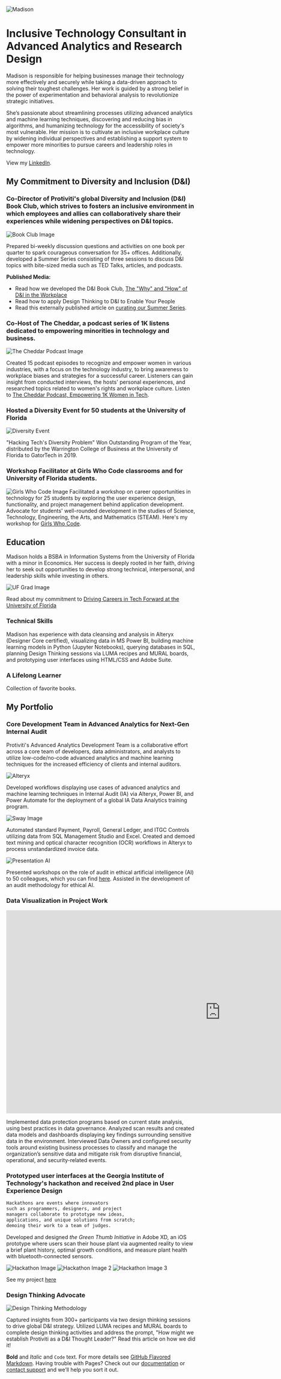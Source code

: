![Madison](https://media-exp1.licdn.com/dms/image/C4D03AQH_8L0xbIV7JA/profile-displayphoto-shrink_400_400/0?e=1603324800&v=beta&t=vnxrgk6Z29lIsh2x8NHfng1CaKgwHodH4mg8j22wWAw)

# Inclusive Technology Consultant in Advanced Analytics and Research Design

Madison is responsible for helping businesses manage their technology more effectively and securely while taking a data-driven approach to solving their toughest challenges. Her work is guided by a strong belief in the power of experimentation and behavioral analysis to revolutionize strategic initiatives. 

She’s passionate about streamlining processes utilizing advanced analytics and machine learning techniques, discovering and reducing bias in algorithms, and humanizing technology for the accessibility of society's most vulnerable. Her mission is to cultivate an inclusive workplace culture by widening individual perspectives and establishing a support system to empower more minorities to pursue careers and leadership roles in technology. 

View my [LinkedIn](https://linked.com/in/bymadisonross).

## My Commitment to Diversity and Inclusion (D&I)

### Co-Director of Protiviti's global Diversity and Inclusion (D&I) Book Club, which strives to fosters an inclusive environment in which employees and allies can collaboratively share their experiences while widening perspectives on D&I topics.

![Book Club Image](https://i1.wp.com/protiviticareer.com/wp-content/uploads/2020/08/1.jpg?resize=1536%2C698&ssl=1)

Prepared bi-weekly discussion questions and activities on one book per quarter to spark courageous conversation for 35+ offices. Additionally, developed a Summer Series consisting of three sessions to discuss D&I topics with bite-sized media such as TED Talks, articles, and podcasts.

**Published Media:**
- Read how we developed the D&I Book Club, [The "Why" and "How" of D&I in the Workplace](https://www.linkedin.com/in/bymadisonross/detail/treasury/position:1633983392/?entityUrn=urn%3Ali%3Afsd_profileTreasuryMedia%3A(ACoAABqLla8BXQ07EdfM8wpnh_gfOq34txTRN_A%2C1592499924692)&section=position%3A1633983392&treasuryCount=2)
- Read how to apply Design Thinking to D&I to Enable Your People
- Read this externally published article on [curating our Summer Series](https://protiviticareer.com/2020/08/18/protiviti-diversity-inclusion-book-club-promotes-important-conversation/).

### Co-Host of The Cheddar, a podcast series of 1K listens dedicated to empowering minorities in technology and business.

![The Cheddar Podcast Image](https://s3-us-west-2.amazonaws.com/anchor-generated-image-bank/production/podcast_uploaded400/297428/297428-1522355647290-6199a63be63ac.jpg)

Created 15 podcast episodes to recognize and empower women in various industries, with a focus on the technology industry, to bring awareness to workplace biases and strategies for a successful career. Listeners can gain insight from conducted interviews, the hosts' personal experiences, and researched topics related to women's rights and workplace culture. Listen to [The Cheddar Podcast, Empowering 1K Women in Tech](https://anchor.fm/the-cheddar).

### Hosted a Diversity Event for 50 students at the University of Florida

![Diversity Event](https://media-exp1.licdn.com/dms/image/C562DAQGM_8Rqj07SKg/profile-treasury-image-shrink_480_480/0?e=1598018400&v=beta&t=IV3A48c12iE4SAvZ3ndvnb6MeHRUO4r7U29MXIbPfak)

"Hacking Tech's Diversity Problem" Won Outstanding Program of the Year, distributed by the Warrington College of Business at the University of Florida to GatorTech in 2019.

### Workshop Facilitator at Girls Who Code classrooms and for University of Florida students.

![Girls Who Code Image](https://theglenecho.com/wp-content/uploads/2019/10/GWC-logo-900x395.png)
Facilitated a workshop on career opportunities in technology for 25 students by exploring the user experience design, functionality, and project management behind application development. Advocate for students' well-rounded development in the studies of Science, Technology, Engineering, the Arts, and Mathematics (STEAM). Here's my workshop for [Girls Who Code](https://docs.google.com/presentation/d/1Knu_BXv2uYm7m49wEv9X1UyXU3Yd8Lo6JYHrWI_GnKU/edit?usp=sharing).

## Education

Madison holds a BSBA in Information Systems from the University of Florida with a minor in Economics. Her success is deeply rooted in her faith, driving her to seek out opportunities to develop strong technical, interpersonal, and leadership skills while investing in others.

![UF Grad Image](https://media-exp1.licdn.com/dms/image/C4E12AQESHWqfge97bA/article-cover_image-shrink_720_1280/0?e=1603324800&v=beta&t=iGGwku_iiiyxASWOm0kbn-7bJYTL3xQ1xRXZ3jNiaUA)

Read about my commitment to [Driving Careers in Tech Forward at the University of Florida](https://www.linkedin.com/pulse/my-legacy-university-florida-madison-c-ross/) 

### Technical Skills

Madison has experience with data cleansing and analysis in Alteryx (Designer Core certified), visualizing data in MS Power BI, building machine learning models in Python (Jupyter Notebooks), querying databases in SQL, planning Design Thinking sessions via LUMA recipes and MURAL boards, and prototyping user interfaces using HTML/CSS and Adobe Suite.

### A Lifelong Learner

Collection of favorite books.

## My Portfolio

### Core Development Team in Advanced Analytics for Next-Gen Internal Audit

Protiviti's Advanced Analytics Development Team is a collaborative effort across a core team of developers, data administrators, and analysts to utilize low-code/no-code advanced analytics and machine learning techniques for the increased efficiency of clients and internal auditors.

![Alteryx](https://sway.office.com/s/sw9vIUBi4Iinzvio/images/pJz_fVnMshZcWn?quality=1045&allowAnimation=true&filterEffectsFormula=Contrast=1.3,Saturate=1.2)

Developed workflows displaying use cases of advanced analytics and machine learning techniques in Internal Audit (IA) via Alteryx, Power BI, and Power Automate for the deployment of a global IA Data Analytics training program.

![Sway Image](https://sway.office.com/s/sw9vIUBi4Iinzvio/images/pWtQsC4NOMrlcK?quality=1102&allowAnimation=true&filterEffectsFormula=Contrast=1.3,Saturate=1.2)

Automated standard Payment, Payroll, General Ledger, and ITGC Controls utilizing data from SQL Management Studio and Excel. Created and demoed text mining and optical character recognition (OCR) workflows in Alteryx to process unstandardized invoice data.

![Presentation AI](https://media-exp1.licdn.com/dms/image/sync/C4D27AQE5VzhqGGor-Q/articleshare-shrink_1280_800/0?e=1598036400&v=beta&t=c-1PNOJSUVdrP_uqbWwwZl8cXQkkDW6ZtBe2rjIfUIM)

Presented workshops on the role of audit in ethical artificial intelligence (AI) to 50 colleagues, which you can find [here](https://docs.google.com/presentation/d/1ArW1P1rR7WWz0gzybgv-Yz3Lb4EA_eS0PW5xMBNOvbE/edit?usp=sharing). Assisted in the development of an audit methodology for ethical AI.

### Data Visualization in Project Work

<iframe width="1140" height="541.25" src="https://app.powerbi.com/reportEmbed?reportId=ee652222-2f90-4d82-938e-df1a23a9b90b&autoAuth=true&ctid=16532572-d567-4d67-8727-f12f7bb6aed3&config=eyJjbHVzdGVyVXJsIjoiaHR0cHM6Ly93YWJpLXdlc3QtdXMtcmVkaXJlY3QuYW5hbHlzaXMud2luZG93cy5uZXQvIn0%3D" frameborder="0" allowFullScreen="true"></iframe>

Implemented data protection programs based on current state analysis, using best practices in data governance. Analyzed scan results and created data models and dashboards displaying key findings surrounding sensitive data in the environment. Interviewed Data Owners and configured security tools around existing business processes to classify and manage the organization’s sensitive data and mitigate risk from disruptive financial, operational, and security-related events.

### Prototyped user interfaces at the Georgia Institute of Technology's hackathon and received 2nd place in User Experience Design

```markdown
Hackathons are events where innovators
such as programmers, designers, and project
managers collaborate to prototype new ideas,
applications, and unique solutions from scratch;
demoing their work to a team of judges.
```

Developed and designed _the Green Thumb Initiative_ in Adobe XD, an iOS prototype where users scan their house plant via augmented reality to view a brief plant history, optimal growth conditions, and measure plant health with bluetooth-connected sensors.

![Hackathon Image](https://challengepost-s3-challengepost.netdna-ssl.com/photos/production/software_photos/000/699/017/datas/gallery.jpg) ![Hackathon Image 2](https://challengepost-s3-challengepost.netdna-ssl.com/photos/production/software_photos/000/698/998/datas/gallery.jpg) ![Hackathon Image 3](https://challengepost-s3-challengepost.netdna-ssl.com/photos/production/software_photos/000/698/997/datas/gallery.jpg)

See my project [here](https://devpost.com/software/green-thumb-initiative-h0aeo4)

### Design Thinking Advocate

![Design Thinking Methodology](https://media-exp1.licdn.com/dms/image/C5612AQHfdnyD58ueLw/article-inline_image-shrink_1000_1488/0?e=1603324800&v=beta&t=3Io3fkbpy03PB9foEK6d8a3y2Nln1s2uhZFBMY9qFrg)

Captured insights from 300+ participants via two design thinking sessions to drive global D&I strategy. Utilized LUMA recipes and MURAL boards to complete design thinking activities and address the prompt, "How might we establish Protiviti as a D&I Thought Leader?" Read this article on how we did it!


**Bold** and _Italic_ and `Code` text. For more details see [GitHub Flavored Markdown](https://guides.github.com/features/mastering-markdown/).
Having trouble with Pages? Check out our [documentation](https://docs.github.com/categories/github-pages-basics/) or [contact support](https://github.com/contact) and we’ll help you sort it out.
